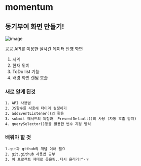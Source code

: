 # momentum
## 동기부여 화면 만들기!
![image](https://user-images.githubusercontent.com/66905959/227930153-e42280ca-d811-49da-b58b-9d127ba5867e.png)

공공 API를 이용한 실시간 데이터 반영 화면
  1. 시계
  2. 현재 위치
  3. ToDo list 기능
  4. 배경 화면 랜덤 호출
  
  
  ### 새로 알게 된것
    1. API 사용법
    2. JS함수를 사용해 타이머 설정하기
    3. addEventListener()의 활용
    3. submit 메서드의 특징과  PreventDefault()의 사용 (자동 호출 방지)
    4. querySelector()등을 활용한 변수 지정 방식
    
  ### 배워야 할 것
    1.git과 github의 개념 이해 필요
    2. git.github 사용법 공부
    3. 이 프로젝트 제대로 못올림..다시 올리기!^-ㅜ
